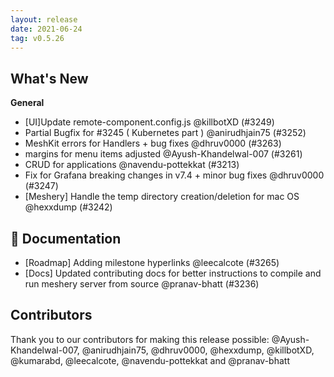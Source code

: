 ```yaml
---
layout: release
date: 2021-06-24
tag: v0.5.26
---
```


## What's New
**General**
- [UI]Update remote-component.config.js @killbotXD (#3249)
- Partial Bugfix for #3245 ( Kubernetes part ) @anirudhjain75 (#3252)
- MeshKit errors for Handlers + bug fixes @dhruv0000 (#3263)
- margins for menu items adjusted @Ayush-Khandelwal-007 (#3261)
- CRUD for applications @navendu-pottekkat (#3213)
- Fix for Grafana breaking changes in v7.4 + minor bug fixes  @dhruv0000 (#3247)
- [Meshery] Handle the temp directory creation/deletion for mac OS @hexxdump (#3242)

## 📖 Documentation

- [Roadmap] Adding milestone hyperlinks @leecalcote (#3265)
- [Docs] Updated contributing docs for better instructions to compile and run meshery server from source @pranav-bhatt (#3236)

## Contributors

Thank you to our contributors for making this release possible:
@Ayush-Khandelwal-007, @anirudhjain75, @dhruv0000, @hexxdump, @killbotXD, @kumarabd, @leecalcote, @navendu-pottekkat and @pranav-bhatt
 
